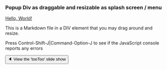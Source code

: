 ### Popup Div as draggable and resizable as splash screen / menu

[Hello, World!]( https://en.wikipedia.org/wiki/%22Hello,_World!%22_program )

This is a Markdown file in a DIV element that you may drag around and resize.

Press Control-Shift-J|Command-Option-J to see if the JavaScript console reports any errors

<button onclick="navDragMove.style+='width:60%;left:30%;';divDragMoveContent.style+='height:500px;';divDragMoveContent.innerHTML='<iframe id=ifr frameBorder=10 src=https://pushme-pullyou.github.io/tootoo14/js-14-04/slideshow.html style=height:300px;width:100%; ></iframe>';" >&#x1f508; View the 'tooToo' slide show</button>
